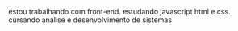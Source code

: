 estou trabalhando com front-end.
estudando javascript html e css.
cursando analise e desenvolvimento de sistemas
